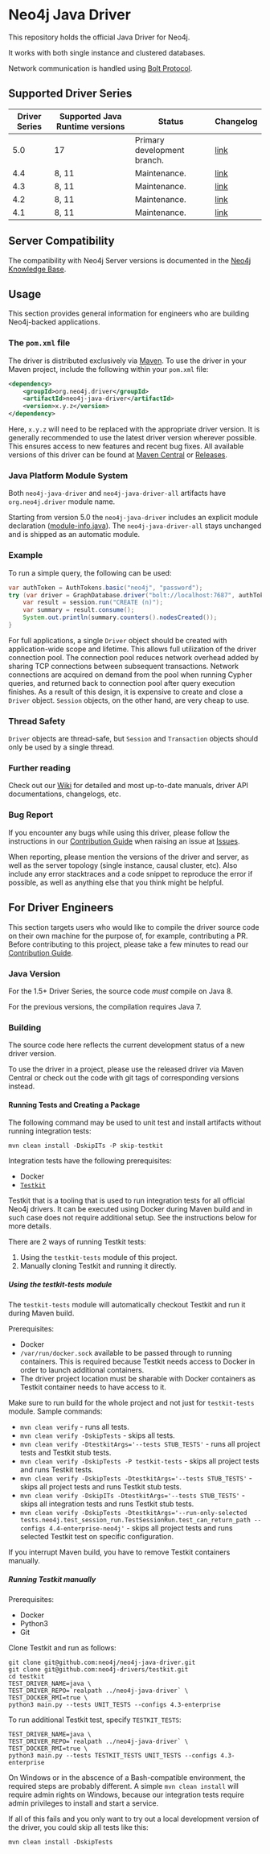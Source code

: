 # Neo4j Java Driver

This repository holds the official Java Driver for Neo4j.

It works with both single instance and clustered databases.

Network communication is handled using [Bolt Protocol](https://7687.org/).

## Supported Driver Series

| Driver Series | Supported Java Runtime versions | Status | Changelog |
| --- | --- | --- | --- |
| 5.0 | 17 | Primary development branch. | [link](https://github.com/neo4j/neo4j-java-driver/wiki/5.0-changelog) |
| 4.4 | 8, 11 | Maintenance. | [link](https://github.com/neo4j/neo4j-java-driver/wiki/4.4-changelog) |
| 4.3 | 8, 11 | Maintenance. | [link](https://github.com/neo4j/neo4j-java-driver/wiki/4.3-changelog) |
| 4.2 | 8, 11 | Maintenance. | [link](https://github.com/neo4j/neo4j-java-driver/wiki/4.2-changelog) |
| 4.1 | 8, 11 | Maintenance. | [link](https://github.com/neo4j/neo4j-java-driver/wiki/4.1-changelog) |

## Server Compatibility

The compatibility with Neo4j Server versions is documented in the [Neo4j Knowledge Base](https://neo4j.com/developer/kb/neo4j-supported-versions/).

## Usage

This section provides general information for engineers who are building Neo4j-backed applications.

### The `pom.xml` file

The driver is distributed exclusively via [Maven](https://search.maven.org/).
To use the driver in your Maven project, include the following within your `pom.xml` file:
```xml
<dependency>
    <groupId>org.neo4j.driver</groupId>
    <artifactId>neo4j-java-driver</artifactId>
    <version>x.y.z</version>
</dependency>
```
Here, `x.y.z` will need to be replaced with the appropriate driver version.
It is generally recommended to use the latest driver version wherever possible.
This ensures access to new features and recent bug fixes.
All available versions of this driver can be found at
[Maven Central](https://mvnrepository.com/artifact/org.neo4j.driver/neo4j-java-driver) or
[Releases](https://github.com/neo4j/neo4j-java-driver/releases).

### Java Platform Module System

Both `neo4j-java-driver` and `neo4j-java-driver-all` artifacts have `org.neo4j.driver` module name.

Starting from version 5.0 the `neo4j-java-driver` includes an explicit module declaration ([module-info.java](driver/src/main/java/module-info.java)). The `neo4j-java-driver-all` stays unchanged and is shipped as an automatic module.

### Example

To run a simple query, the following can be used:
```java
var authToken = AuthTokens.basic("neo4j", "password");
try (var driver = GraphDatabase.driver("bolt://localhost:7687", authToken); var session = driver.session()) {
    var result = session.run("CREATE (n)");
    var summary = result.consume();
    System.out.println(summary.counters().nodesCreated());
}
```

For full applications, a single ``Driver`` object should be created with application-wide scope and lifetime.
This allows full utilization of the driver connection pool.
The connection pool reduces network overhead added by sharing TCP connections between subsequent transactions.
Network connections are acquired on demand from the pool when running Cypher queries, and returned back to connection pool after query execution finishes.
As a result of this design, it is expensive to create and close a ``Driver`` object.
``Session`` objects, on the other hand, are very cheap to use.

### Thread Safety

``Driver`` objects are thread-safe, but ``Session`` and ``Transaction`` objects should only be used by a single thread.

### Further reading
Check out our [Wiki](https://github.com/neo4j/neo4j-java-driver/wiki) for detailed and most up-to-date manuals, driver API documentations, changelogs, etc.

### Bug Report
If you encounter any bugs while using this driver, please follow the instructions in our [Contribution Guide](https://github.com/neo4j/neo4j-java-driver/blob/1.6/CONTRIBUTING.md#need-to-raise-an-issue)
when raising an issue at [Issues](https://github.com/neo4j/neo4j-java-driver/issues).

When reporting, please mention the versions of the driver and server, as well as the server topology (single instance, causal cluster, etc).
Also include any error stacktraces and a code snippet to reproduce the error if possible, as well as anything else that you think might be helpful.

## For Driver Engineers

This section targets users who would like to compile the driver source code on their own machine for the purpose of, for example, contributing a PR.
Before contributing to this project, please take a few minutes to read our [Contribution Guide](https://github.com/neo4j/neo4j-java-driver/blob/1.6/CONTRIBUTING.md#want-to-contribute).

### Java Version

For the 1.5+ Driver Series, the source code _must_ compile on Java 8.

For the previous versions, the compilation requires Java 7.

### Building

The source code here reflects the current development status of a new driver version.

To use the driver in a project, please use the released driver via Maven Central or check out the code with git tags of corresponding versions instead.

#### Running Tests and Creating a Package

The following command may be used to unit test and install artifacts without running integration tests:
```
mvn clean install -DskipITs -P skip-testkit
```

Integration tests have the following prerequisites:
- Docker
- [`Testkit`](https://github.com/neo4j-drivers/testkit)

Testkit that is a tooling that is used to run integration tests for all official Neo4j drivers.
It can be executed using Docker during Maven build and in such case does not require additional setup. See the instructions below for more details.

There are 2 ways of running Testkit tests:
1. Using the `testkit-tests` module of this project.
2. Manually cloning Testkit and running it directly.

##### Using the testkit-tests module

The `testkit-tests` module will automatically checkout Testkit and run it during Maven build.

Prerequisites:
- Docker
- `/var/run/docker.sock` available to be passed through to running containers. 
  This is required because Testkit needs access to Docker in order to launch additional containers.
- The driver project location must be sharable with Docker containers as Testkit container needs to have access to it.

Make sure to run build for the whole project and not just for `testkit-tests` module. Sample commands:
- `mvn clean verify` - runs all tests.
- `mvn clean verify -DskipTests` - skips all tests.
- `mvn clean verify -DtestkitArgs='--tests STUB_TESTS'` - runs all project tests and Testkit stub tests.
- `mvn clean verify -DskipTests -P testkit-tests` - skips all project tests and runs Testkit tests.
- `mvn clean verify -DskipTests -DtestkitArgs='--tests STUB_TESTS'` - skips all project tests and runs Testkit stub tests.
- `mvn clean verify -DskipITs -DtestkitArgs='--tests STUB_TESTS'` - skips all integration tests and runs Testkit stub tests.
- `mvn clean verify -DskipTests -DtestkitArgs='--run-only-selected tests.neo4j.test_session_run.TestSessionRun.test_can_return_path --configs 4.4-enterprise-neo4j'` - skips all project tests and runs selected Testkit test on specific configuration.

If you interrupt Maven build, you have to remove Testkit containers manually.

##### Running Testkit manually

Prerequisites:
- Docker
- Python3
- Git

Clone Testkit and run as follows:

```
git clone git@github.com:neo4j/neo4j-java-driver.git 
git clone git@github.com:neo4j-drivers/testkit.git
cd testkit
TEST_DRIVER_NAME=java \
TEST_DRIVER_REPO=`realpath ../neo4j-java-driver` \
TEST_DOCKER_RMI=true \
python3 main.py --tests UNIT_TESTS --configs 4.3-enterprise
```

To run additional Testkit test, specify `TESTKIT_TESTS`:

```
TEST_DRIVER_NAME=java \
TEST_DRIVER_REPO=`realpath ../neo4j-java-driver` \
TEST_DOCKER_RMI=true \
python3 main.py --tests TESTKIT_TESTS UNIT_TESTS --configs 4.3-enterprise
````

On Windows or in the abscence of a Bash-compatible environment, the required steps are probably different.
A simple `mvn clean install` will require admin rights on Windows, because our integration tests require admin privileges to install and start a service.

If all of this fails and you only want to try out a local development version of the driver, you could skip all tests like this:

```
mvn clean install -DskipTests
```
